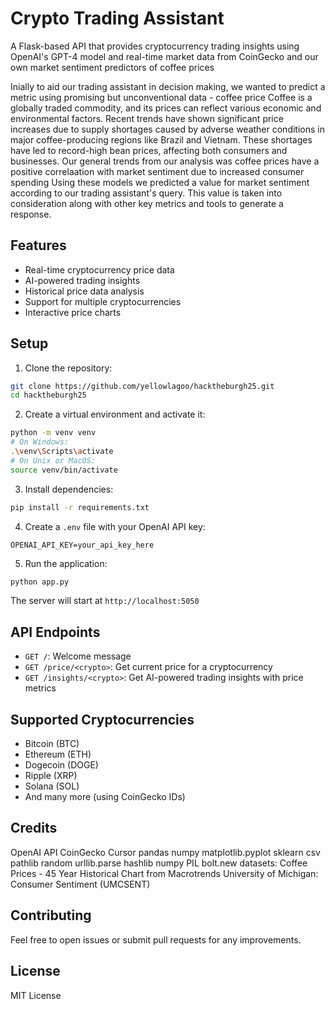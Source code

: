 # Crypto Trading Assistant

A Flask-based API that provides cryptocurrency trading insights using OpenAI's GPT-4 model and real-time market data from CoinGecko and our own market sentiment predictors of coffee prices 

Inially to aid our trading assistant in decision making, we wanted to predict a metric using promising but unconventional data - coffee price 
Coffee is a globally traded commodity, and its prices can reflect various economic and environmental factors. Recent trends have shown significant price increases due to supply shortages caused by adverse weather conditions in major coffee-producing regions like Brazil and Vietnam. These shortages have led to record-high bean prices, affecting both consumers and businesses. 
Our general trends from our analysis was coffee prices have a positive correlaation with market sentiment due to increased consumer spending
Using these models we predicted a value for market sentiment according to our trading assistant's query. This value is taken into consideration along with other key metrics and tools to generate a response.

## Features

- Real-time cryptocurrency price data
- AI-powered trading insights
- Historical price data analysis
- Support for multiple cryptocurrencies
- Interactive price charts

## Setup

1. Clone the repository:
```bash
git clone https://github.com/yellowlagoo/hacktheburgh25.git
cd hacktheburgh25
```

2. Create a virtual environment and activate it:
```bash
python -m venv venv
# On Windows:
.\venv\Scripts\activate
# On Unix or MacOS:
source venv/bin/activate
```

3. Install dependencies:
```bash
pip install -r requirements.txt
```

4. Create a `.env` file with your OpenAI API key:
```
OPENAI_API_KEY=your_api_key_here
```

5. Run the application:
```bash
python app.py
```

The server will start at `http://localhost:5050`

## API Endpoints

- `GET /`: Welcome message
- `GET /price/<crypto>`: Get current price for a cryptocurrency
- `GET /insights/<crypto>`: Get AI-powered trading insights with price metrics

## Supported Cryptocurrencies

- Bitcoin (BTC)
- Ethereum (ETH)
- Dogecoin (DOGE)
- Ripple (XRP)
- Solana (SOL)
- And many more (using CoinGecko IDs)

## Credits 
OpenAI API
CoinGecko
Cursor 
pandas
numpy
matplotlib.pyplot
sklearn
csv
pathlib
random
urllib.parse
hashlib
numpy
PIL
bolt.new
datasets: 
Coffee Prices - 45 Year Historical Chart from Macrotrends 
University of Michigan: Consumer Sentiment (UMCSENT)


## Contributing

Feel free to open issues or submit pull requests for any improvements.

## License

MIT License 